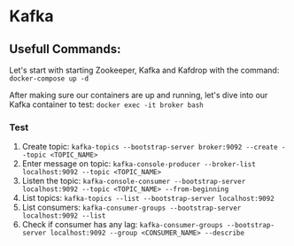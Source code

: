 # Kafka

## Usefull Commands:
Let's start with starting Zookeeper, Kafka and Kafdrop with the command:
`docker-compose up -d`

After making sure our containers are up and running, let's dive into our Kafka container to test:
`docker exec -it broker bash`

### Test
1. Create topic: `kafka-topics --bootstrap-server broker:9092 --create --topic <TOPIC_NAME>`
2. Enter message on topic: `kafka-console-producer --broker-list localhost:9092 --topic <TOPIC_NAME>`
3. Listen the topic: `kafka-console-consumer --bootstrap-server localhost:9092 --topic <TOPIC_NAME> --from-beginning`
4. List topics: `kafka-topics --list --bootstrap-server localhost:9092`
5. List consumers: `kafka-consumer-groups --bootstrap-server localhost:9092 --list`
6. Check if consumer has any lag: `kafka-consumer-groups --bootstrap-server localhost:9092 --group <CONSUMER_NAME> --describe`
